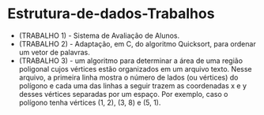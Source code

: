 # Estrutura-de-dados-Trabalhos
* (TRABALHO 1) - Sistema de Avaliação de Alunos. 
* (TRABALHO 2) - Adaptação, em C, do algoritmo Quicksort, para ordenar um vetor de palavras.
* (TRABALHO 3) - um algoritmo para determinar a área de uma região poligonal cujos vértices estão organizados em um arquivo texto. Nesse arquivo, a primeira linha mostra o número de lados (ou vértices) do polígono e cada uma das linhas a seguir trazem as coordenadas x e y desses vértices separadas por um espaço. Por exemplo, caso o polígono tenha vértices (1, 2), (3, 8) e (5, 1).
